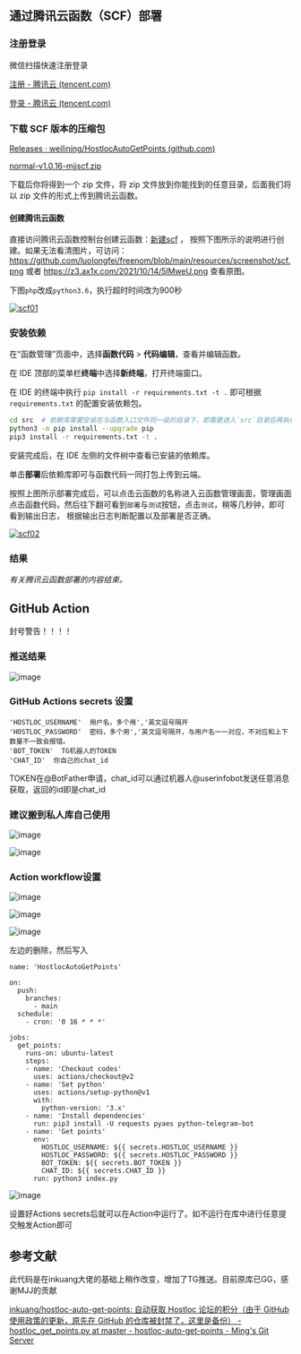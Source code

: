 ## 通过腾讯云函数（SCF）部署

### 注册登录

微信扫描快速注册登录

[注册 - 腾讯云 (tencent.com)](https://cloud.tencent.com/register)

[登录 - 腾讯云 (tencent.com)](https://cloud.tencent.com/login)

### 下载 SCF 版本的压缩包

[Releases · weilining/HostlocAutoGetPoints (github.com)](https://github.com/weilining/HostlocAutoGetPoints/releases)

[normal-v1.0.16-mjjscf.zip](https://github.com/weilining/HostlocAutoGetPoints/releases/download/v1.0.16/normal-v1.0.16-mjjscf.zip)

下载后你将得到一个 zip 文件，将 zip 文件放到你能找到的任意目录，后面我们将以 zip 文件的形式上传到腾讯云函数。

#### 创建腾讯云函数

直接访问腾讯云函数控制台创建云函数：[新建scf](https://console.cloud.tencent.com/scf/list-create) ， 按照下图所示的说明进行创建。如果无法看清图片，可访问： https://github.com/luolongfei/freenom/blob/main/resources/screenshot/scf.png 或者 https://z3.ax1x.com/2021/10/14/5lMweU.png 查看原图。

下图`php`改成`python3.6`，执行超时时间改为900秒

[![scf01](https://camo.githubusercontent.com/3d69e3543159f7113e01343bd78b09829f92bfc51458be894136a97a40f82bc6/68747470733a2f2f7a332e617831782e636f6d2f323032312f31302f31342f356c4d7765552e706e67)](https://z3.ax1x.com/2021/10/14/5lMweU.png)

### 安装依赖

在“函数管理”页面中，选择**函数代码** > **代码编辑**，查看并编辑函数。

在 IDE 顶部的菜单栏**终端**中选择**新终端**，打开终端窗口。

在 IDE 的终端中执行 `pip install -r requirements.txt -t .` 即可根据 `requirements.txt` 的配置安装依赖包。

```bash
cd src  # 依赖库需要安装在与函数入口文件同一级的目录下，即需要进入`src`目录后再执行依赖安装操作。
python3 -m pip install --upgrade pip
pip3 install -r requirements.txt -t .
```

安装完成后，在 IDE 左侧的文件树中查看已安装的依赖库。

单击**部署**后依赖库即可与函数代码一同打包上传到云端。

按照上图所示部署完成后，可以点击云函数的名称进入云函数管理画面，管理画面点击函数代码，然后往下翻可看到`部署`与`测试`按钮，点击`测试`，稍等几秒钟，即可看到输出日志， 根据输出日志判断配置以及部署是否正确。

[![scf02](https://camo.githubusercontent.com/5430efa8d5a6b8b3f7151738b7345e3763eac5b916153e4690f863b317b8ccb4/68747470733a2f2f7a332e617831782e636f6d2f323032312f31302f31342f356c336f48662e706e67)](https://z3.ax1x.com/2021/10/14/5l3oHf.png)

### 结果

*有关腾讯云函数部署的内容结束。*

## GitHub Action

封号警告！！！！

### 推送结果

![image](https://user-images.githubusercontent.com/64535826/118832486-3c1c8d80-b8f3-11eb-9d42-77bbd3b56e90.png)



### GitHub Actions secrets 设置
```
'HOSTLOC_USERNAME'  用户名，多个用','英文逗号隔开
'HOSTLOC_PASSWORD'  密码，多个用','英文逗号隔开，与用户名一一对应，不对应和上下数量不一致会报错。
'BOT_TOKEN'  TG机器人的TOKEN
'CHAT_ID'  你自己的chat_id
```

TOKEN在@BotFather申请，chat_id可以通过机器人@userinfobot发送任意消息获取，返回的id即是chat_id

### 建议搬到私人库自己使用

![image](https://user-images.githubusercontent.com/64535826/118836731-b8fd3680-b8f6-11eb-8601-101e10c0533c.png)

![image](https://user-images.githubusercontent.com/64535826/118837247-3628ab80-b8f7-11eb-97c8-d6cf4bc84926.png)



### Action workflow设置
![image](https://user-images.githubusercontent.com/64535826/118829855-13939400-b8f1-11eb-8c95-44745e1242f5.png)

![image](https://user-images.githubusercontent.com/64535826/118829933-25753700-b8f1-11eb-9846-d0b983936763.png)

![image](https://user-images.githubusercontent.com/64535826/118830246-5eada700-b8f1-11eb-86b5-ca3c8547863f.png)

左边的删除，然后写入

    name: 'HostlocAutoGetPoints'
    
    on:
      push:
        branches: 
          - main
      schedule:
        - cron: '0 16 * * *'
    
    jobs:
      get_points:
        runs-on: ubuntu-latest
        steps:
        - name: 'Checkout codes'
          uses: actions/checkout@v2
        - name: 'Set python'
          uses: actions/setup-python@v1
          with:
            python-version: '3.x'
        - name: 'Install dependencies'
          run: pip3 install -U requests pyaes python-telegram-bot
        - name: 'Get points'
          env:
            HOSTLOC_USERNAME: ${{ secrets.HOSTLOC_USERNAME }}
            HOSTLOC_PASSWORD: ${{ secrets.HOSTLOC_PASSWORD }}
            BOT_TOKEN: ${{ secrets.BOT_TOKEN }}
            CHAT_ID: ${{ secrets.CHAT_ID }}
          run: python3 index.py

![image](https://user-images.githubusercontent.com/64535826/118830589-a7656000-b8f1-11eb-9c2f-e1287a41ab11.png)

设置好Actions secrets后就可以在Action中运行了。如不运行在库中进行任意提交触发Action即可

## 参考文献

此代码是在inkuang大佬的基础上稍作改变，增加了TG推送。目前原库已GG，感谢MJJ的贡献

[inkuang/hostloc-auto-get-points: 自动获取 Hostloc 论坛的积分（由于 GitHub 使用政策的更新，原先在 GitHub 的仓库被封禁了，这里是备份） - hostloc_get_points.py at master - hostloc-auto-get-points - Ming's Git Server](https://git.inkuang.com/inkuang/hostloc-auto-get-points/src/branch/master/hostloc_get_points.py)

### 
